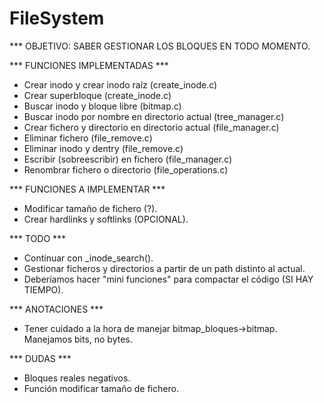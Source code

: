 # FileSystem
*** OBJETIVO: SABER GESTIONAR LOS BLOQUES EN TODO MOMENTO.

*** FUNCIONES IMPLEMENTADAS ***
- Crear inodo y crear inodo raíz (create_inode.c)
- Crear superbloque (create_inode.c)
- Buscar inodo y bloque libre (bitmap.c)
- Buscar inodo por nombre en directorio actual (tree_manager.c)
- Crear fichero y directorio en directorio actual (file_manager.c)
- Eliminar fichero (file_remove.c)
- Eliminar inodo y dentry (file_remove.c)
- Escribir (sobreescribir) en fichero (file_manager.c)
- Renombrar fichero o directorio (file_operations.c)

*** FUNCIONES A IMPLEMENTAR ***
- Modificar tamaño de fichero (?).
- Crear hardlinks y softlinks (OPCIONAL).

*** TODO ***
- Continuar con _inode_search().
- Gestionar ficheros y directorios a partir de un path distinto al actual.
- Deberíamos hacer "mini funciones" para compactar el código (SI HAY TIEMPO).

*** ANOTACIONES ***
- Tener cuidado a la hora de manejar bitmap_bloques->bitmap. Manejamos bits, no bytes.

*** DUDAS ***
- Bloques reales negativos.
- Función modificar tamaño de fichero.
